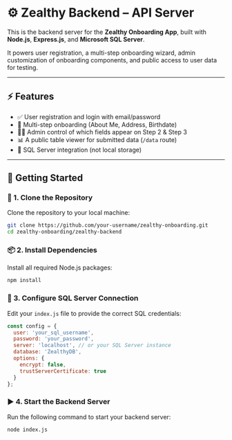 # ⚙️ Zealthy Backend – API Server

This is the backend server for the **Zealthy Onboarding App**, built with **Node.js**, **Express.js**, and **Microsoft SQL Server**.

It powers user registration, a multi-step onboarding wizard, admin customization of onboarding components, and public access to user data for testing.

---

## ⚡ Features

- ✅ User registration and login with email/password
- 🔁 Multi-step onboarding (About Me, Address, Birthdate)
- 🧑‍💼 Admin control of which fields appear on Step 2 & Step 3
- 📊 A public table viewer for submitted data (`/data` route)
- 💾 SQL Server integration (not local storage)

---

## 🚀 Getting Started

### 📁 1. Clone the Repository

Clone the repository to your local machine:

```bash
git clone https://github.com/your-username/zealthy-onboarding.git
cd zealthy-onboarding/zealthy-backend
``` 

### 📦 2. Install Dependencies

Install all required Node.js packages:

```bash
npm install
```

### 🔧 3. Configure SQL Server Connection

Edit your `index.js` file to provide the correct SQL credentials:

```js
const config = {
  user: 'your_sql_username',
  password: 'your_password',
  server: 'localhost', // or your SQL Server instance
  database: 'ZealthyDB',
  options: {
    encrypt: false,
    trustServerCertificate: true
  }
};
```

### ▶️ 4. Start the Backend Server

Run the following command to start your backend server:

```bash
node index.js



